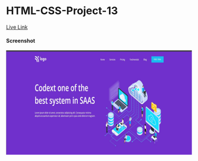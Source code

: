 # HTML-CSS-Project-13

[Live Link](https://html-proj-13.netlify.app/)

#### Screenshot
![](./screenshot/proj-13.png)